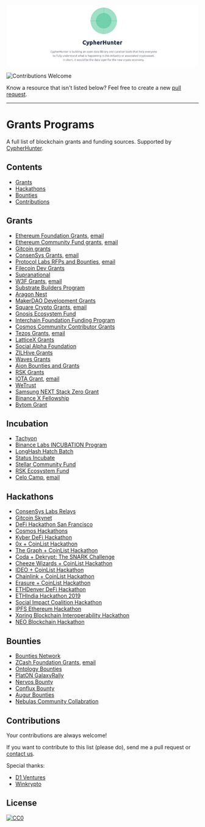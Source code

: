 [![cover](/cover.png)](https://cypherhunter.com/)

![Contributions Welcome](https://img.shields.io/badge/Contributions-welcome-blue.svg)

Know a resource that isn't listed below? Feel free to create a new [pull request](https://github.com/cypherhunter/grants/pulls).

---

# Grants Programs

A full list of blockchain grants and funding sources. Supported by [CypherHunter](http://cypherhunter.com).

## Contents

- [Grants](#grants)
- [Hackathons](#hackathons)
- [Bounties](#bounties)
- [Contributions](#contributions)


<a name="grants" />

## Grants

- [Ethereum Foundation Grants](/ethereum-foundation-grants.md), [email](mailto:grants@ethereum.org)
- [Ethereum Community Fund grants](https://ecfnetwork2.wpengine.com/supporting-projects/), [email](mailto:qj@ecf.network)
- [Gitcoin grants](https://gitcoin.co/grants/)
- [ConsenSys Grants](https://consensys.net/grants/), [email](mailto:grants@consensys.net)
- [Protocol Labs RFPs and Bounties](https://github.com/protocol/research-RFPs), [email](mailto:rfp@protocol.ai)
- [Filecoin Dev Grants](https://github.com/filecoin-project/devgrants)
- [Supranational](https://github.com/supranational)
- [W3F Grants](/w3f-grants.md), [email](mailto:grants@web3.foundation)
- [Substrate Builders Program](https://www.parity.io/substrate-builders-program/)
- [Aragon Nest](https://github.com/aragon/nest)
- [MakerDAO Development Grants](https://grants.makerdao.com/)
- [Square Crypto Grants](https://medium.com/@squarecrypto/square-crypto-grants-for-everybody-93d614f5fd0e), [email](mailto:grants@squarecrypto.org)
- [Gnosis Ecosystem Fund](https://github.com/gnosis/GECO)
- [Interchain Foundation Funding Program](https://github.com/interchainio/funding/tree/master/projects)
- [Cosmos Community Contributor Grants](/cosmos-community-contributor-grants.md)
- [Tezos Grants](https://tezos.foundation/news/announcing-third-cohort-of-tezos-ecosystem-grants), [email](mailto:grants@tezos.com)
- [LatticeX Grants](https://latticex.foundation/grants)
- [Social Alpha Foundation](https://www.socialalphafoundation.org/saf-grantee/)
- [ZILHive Grants](https://zilliqa.com/zilhive)
- [Waves Grants](https://waveslabs.com/grants)
- [Aion Bounties and Grants](https://theoan.com/)
- [RSK Grants](https://developers.rsk.co/grants/)
- [IOTA Grant](https://coordicide.iota.org/grants), [email](mailto:grants.research@iota.org)
- [WeTrust](https://grants.wetrust.io/)
- [Samsung NEXT Stack Zero Grant](https://samsungnext.com/whats-next/category/podcasts/decentralization-samsung-next-stack-zero-grant-recipients/)
- [Binance X Fellowship](https://binancex.dev/fellowship.html)
- [Bytom Grant](https://bytom.io/bytomgrant/)

<a name="incubation" />

## Incubation

- [Tachyon](https://labs.consensys.net/tachyon/)
- [Binance Labs INCUBATION Program](https://www.binancelabs.co/)
- [LongHash Hatch Batch](https://www.longhashventures.com/incubation/)
- [Status Incubate](https://our.status.im/tag/incubate/)
- [Stellar Community Fund](https://stellarcommunity.fund/)
- [RSK Ecosystem Fund](https://fund.rsk.co/)
- [Celo Camp](https://www.celocamp.com/), [email](mailto:alon@upright.gg)

<a name="hackathons" />

## Hackathons

- [ConsenSys Labs Relays](https://labs.consensys.net/relays/)
- [Gitcoin Skynet](https://gitcoin.co/hackathon/skynet)
- [DeFi Hackathon San Francisco](https://hackathon.sfblockchainweek.io/)
- [Cosmos Hackathons](https://blog.cosmos.network/tagged/hackathons)
- [Kyber DeFi Hackathon](https://blog.kyber.network/kyberdefi-hackathon-meet-the-winners-bea5bc9ec983)
- [0x + CoinList Hackathon](https://coinlist.co/build/0x)
- [The Graph + CoinList Hackathon](https://coinlist.co/build/the-graph)
- [Coda + Dekrypt: The SNARK Challenge](https://coinlist.co/build/coda)
- [Cheeze Wizards + CoinList Hackathon](https://coinlist.co/build/cheezewizards)
- [IDEO + CoinList Hackathon](https://coinlist.co/build/ideo/)
- [Chainlink + CoinList Hackathon](https://coinlist.co/build/chainlink/)
- [Erasure + CoinList Hackathon](https://coinlist.co/build/erasure)
- [ETHDenver DeFi Hackathon](https://alchemy-xdai.daostack.io/dao/0xe248a76a4a84667c859eb51b9af6dea29e52f139/crx/proposal/0xc2584683cbf5f10af39fb2b79b62ff967608a9e179241e0fce9c8f6dbd6a579a)
- [ETHIndia Hackathon 2019](https://blog.kyber.network/ethindia-2019-recap-af41c655a73c)
- [Social Impact Coalition Hackathon](https://media.consensys.net/announcing-the-winners-of-the-bsic-hackathon-808e0e1eb339)
- [IPFS Ethereum Hackathon](https://media.consensys.net/ipfs-ethereum-hackathon-results-d6b90b34286f)
- [Xpring Blockchain Interoperability Hackathon](https://xpring-hack.devfolio.co/)
- [NEO Blockchain Hackathon](https://github.com/neo-ngd/Hackathon)

<a name="bounties" />

## Bounties

- [Bounties Network](https://explorer.bounties.network/explorer)
- [ZCash Foundation Grants](https://www.zfnd.org/grants/), [email](mailto:contact@zfnd.org)
- [Ontology Bounties](https://bounty.ont.io/)
- [PlatON GalaxyRally](https://platon.network/galaxy/)
- [Nervos Bounty](https://bounty.nervos.org/)
- [Conflux Bounty](https://bounty.conflux-chain.org/)
- [Augur Bounties](https://github.com/AugurProject/augur-bounties)
- [Nebulas Community Collabration](https://go.nebulas.io/projects)

<a name="contributions" />

## Contributions

Your contributions are always welcome!

If you want to contribute to this list (please do), send me a pull request or [contact us](mailto:hello@cypherhunter.com).

Special thanks:
* [D1 Ventures](http://d1.ventures)
* [Winkrypto](http://winkrypto.com)

## License

[![CC0](https://mirrors.creativecommons.org/presskit/buttons/88x31/svg/cc-zero.svg)](https://creativecommons.org/publicdomain/zero/1.0/)
